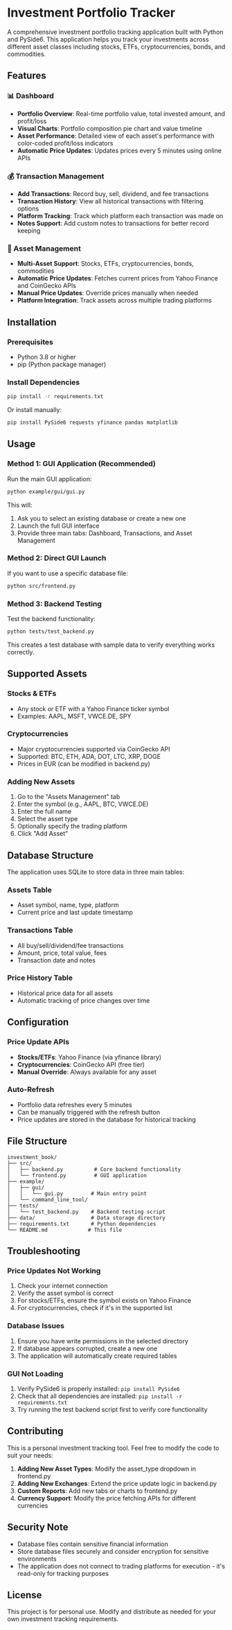 # Investment Portfolio Tracker

A comprehensive investment portfolio tracking application built with Python and PySide6. This application helps you track your investments across different asset classes including stocks, ETFs, cryptocurrencies, bonds, and commodities.

## Features

### 📊 Dashboard
- **Portfolio Overview**: Real-time portfolio value, total invested amount, and profit/loss
- **Visual Charts**: Portfolio composition pie chart and value timeline
- **Asset Performance**: Detailed view of each asset's performance with color-coded profit/loss indicators
- **Automatic Price Updates**: Updates prices every 5 minutes using online APIs

### 💰 Transaction Management
- **Add Transactions**: Record buy, sell, dividend, and fee transactions
- **Transaction History**: View all historical transactions with filtering options
- **Platform Tracking**: Track which platform each transaction was made on
- **Notes Support**: Add custom notes to transactions for better record keeping

### 🎯 Asset Management
- **Multi-Asset Support**: Stocks, ETFs, cryptocurrencies, bonds, commodities
- **Automatic Price Updates**: Fetches current prices from Yahoo Finance and CoinGecko APIs
- **Manual Price Updates**: Override prices manually when needed
- **Platform Integration**: Track assets across multiple trading platforms

## Installation

### Prerequisites
- Python 3.8 or higher
- pip (Python package manager)

### Install Dependencies
```bash
pip install -r requirements.txt
```

Or install manually:
```bash
pip install PySide6 requests yfinance pandas matplotlib
```

## Usage

### Method 1: GUI Application (Recommended)
Run the main GUI application:
```bash
python example/gui/gui.py
```

This will:
1. Ask you to select an existing database or create a new one
2. Launch the full GUI interface
3. Provide three main tabs: Dashboard, Transactions, and Asset Management

### Method 2: Direct GUI Launch
If you want to use a specific database file:
```bash
python src/frontend.py
```

### Method 3: Backend Testing
Test the backend functionality:
```bash
python tests/test_backend.py
```

This creates a test database with sample data to verify everything works correctly.

## Supported Assets

### Stocks & ETFs
- Any stock or ETF with a Yahoo Finance ticker symbol
- Examples: AAPL, MSFT, VWCE.DE, SPY

### Cryptocurrencies
- Major cryptocurrencies supported via CoinGecko API
- Supported: BTC, ETH, ADA, DOT, LTC, XRP, DOGE
- Prices in EUR (can be modified in backend.py)

### Adding New Assets
1. Go to the "Assets Management" tab
2. Enter the symbol (e.g., AAPL, BTC, VWCE.DE)
3. Enter the full name
4. Select the asset type
5. Optionally specify the trading platform
6. Click "Add Asset"

## Database Structure

The application uses SQLite to store data in three main tables:

### Assets Table
- Asset symbol, name, type, platform
- Current price and last update timestamp

### Transactions Table
- All buy/sell/dividend/fee transactions
- Amount, price, total value, fees
- Transaction date and notes

### Price History Table
- Historical price data for all assets
- Automatic tracking of price changes over time

## Configuration

### Price Update APIs
- **Stocks/ETFs**: Yahoo Finance (via yfinance library)
- **Cryptocurrencies**: CoinGecko API (free tier)
- **Manual Override**: Always available for any asset

### Auto-Refresh
- Portfolio data refreshes every 5 minutes
- Can be manually triggered with the refresh button
- Price updates are stored in the database for historical tracking

## File Structure

```
investment_book/
├── src/
│   ├── backend.py          # Core backend functionality
│   └── frontend.py         # GUI application
├── example/
│   ├── gui/
│   │   └── gui.py         # Main entry point
│   └── command_line_tool/
├── tests/
│   └── test_backend.py    # Backend testing script
├── data/                  # Data storage directory
├── requirements.txt       # Python dependencies
└── README.md             # This file
```

## Troubleshooting

### Price Updates Not Working
1. Check your internet connection
2. Verify the asset symbol is correct
3. For stocks/ETFs, ensure the symbol exists on Yahoo Finance
4. For cryptocurrencies, check if it's in the supported list

### Database Issues
1. Ensure you have write permissions in the selected directory
2. If database appears corrupted, create a new one
3. The application will automatically create required tables

### GUI Not Loading
1. Verify PySide6 is properly installed: `pip install PySide6`
2. Check that all dependencies are installed: `pip install -r requirements.txt`
3. Try running the test backend script first to verify core functionality

## Contributing

This is a personal investment tracking tool. Feel free to modify the code to suit your needs:

1. **Adding New Asset Types**: Modify the asset_type dropdown in frontend.py
2. **Adding New Exchanges**: Extend the price update logic in backend.py
3. **Custom Reports**: Add new tabs or charts to frontend.py
4. **Currency Support**: Modify the price fetching APIs for different currencies

## Security Note

- Database files contain sensitive financial information
- Store database files securely and consider encryption for sensitive environments
- The application does not connect to trading platforms for execution - it's read-only for tracking purposes

## License

This project is for personal use. Modify and distribute as needed for your own investment tracking requirements.
